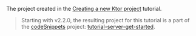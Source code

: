 The project created in the [Creating a new Ktor project](https://ktor.io/docs/intellij-idea.html) tutorial.

> Starting with v2.2.0, the resulting project for this tutorial is a part of the [codeSnippets](https://github.com/ktorio/ktor-documentation/tree/main/codeSnippets) project: [tutorial-server-get-started](https://github.com/ktorio/ktor-documentation/tree/main/codeSnippets/snippets/tutorial-server-get-started).